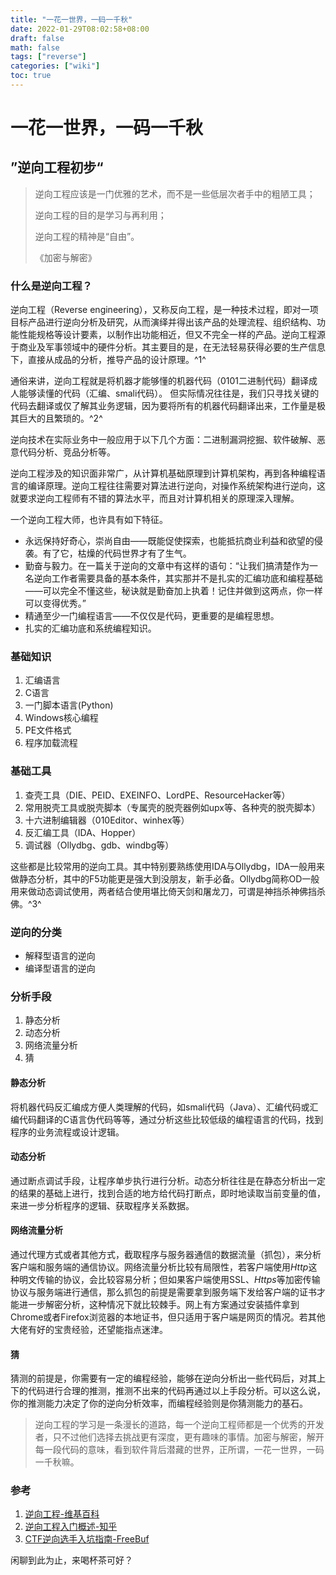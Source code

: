```yaml
---
title: "一花一世界，一码一千秋"
date: 2022-01-29T08:02:58+08:00
draft: false
math: false
tags: ["reverse"]
categories: ["wiki"]
toc: true
---
```


# 一花一世界，一码一千秋

## ”逆向工程初步“

> 逆向工程应该是一门优雅的艺术，而不是一些低层次者手中的粗陋工具；
>
> 逆向工程的目的是学习与再利用；
>
> 逆向工程的精神是“自由”。
>
> 《加密与解密》

### 什么是逆向工程？

逆向工程（Reverse engineering），又称反向工程，是一种技术过程，即对一项目标产品进行逆向分析及研究，从而演绎并得出该产品的处理流程、组织结构、功能性能规格等设计要素，以制作出功能相近，但又不完全一样的产品。逆向工程源于商业及军事领域中的硬件分析。其主要目的是，在无法轻易获得必要的生产信息下，直接从成品的分析，推导产品的设计原理。^1^

通俗来讲，逆向工程就是将机器才能够懂的机器代码（0101二进制代码）翻译成人能够读懂的代码（汇编、smali代码）。 但实际情况往往是，我们只寻找关键的代码去翻译或仅了解其业务逻辑，因为要将所有的机器代码翻译出来，工作量是极其巨大的且繁琐的。^2^

逆向技术在实际业务中一般应用于以下几个方面：二进制漏洞挖掘、软件破解、恶意代码分析、竞品分析等。

逆向工程涉及的知识面非常广，从计算机基础原理到计算机架构，再到各种编程语言的编译原理。逆向工程往往需要对算法进行逆向，对操作系统架构进行逆向，这就要求逆向工程师有不错的算法水平，而且对计算机相关的原理深入理解。

一个逆向工程大师，也许具有如下特征。

- 永远保持好奇心，崇尚自由——既能促使探索，也能抵抗商业利益和欲望的侵袭。有了它，枯燥的代码世界才有了生气。
- 勤奋与毅力。在一篇关于逆向的文章中有这样的语句：“让我们搞清楚作为一名逆向工作者需要具备的基本条件，其实那并不是扎实的汇编功底和编程基础——可以完全不懂这些，秘诀就是勤奋加上执着！记住并做到这两点，你一样可以变得优秀。”
- 精通至少一门编程语言——不仅仅是代码，更重要的是编程思想。
- 扎实的汇编功底和系统编程知识。

### 基础知识

1. 汇编语言
2. C语言
3. 一门脚本语言(Python)
4. Windows核心编程
5. PE文件格式
6. 程序加载流程

### 基础工具

1. 查壳工具（DIE、PEID、EXEINFO、LordPE、ResourceHacker等）
2. 常用脱壳工具或脱壳脚本（专属壳的脱壳器例如upx等、各种壳的脱壳脚本）
3. 十六进制编辑器（010Editor、winhex等）
4. 反汇编工具（IDA、Hopper）
5. 调试器（Ollydbg、gdb、windbg等）

这些都是比较常用的逆向工具。其中特别要熟练使用IDA与Ollydbg，IDA一般用来做静态分析，其中的F5功能更是强大到没朋友，新手必备。Ollydbg简称OD一般用来做动态调试使用，两者结合使用堪比倚天剑和屠龙刀，可谓是神挡杀神佛挡杀佛。^3^

### 逆向的分类

- 解释型语言的逆向
- 编译型语言的逆向

### 分析手段

1. 静态分析
2. 动态分析
3. 网络流量分析
4. 猜

#### 静态分析

将机器代码反汇编成方便人类理解的代码，如smali代码（Java）、汇编代码或汇编代码翻译的C语言伪代码等等，通过分析这些比较低级的编程语言的代码，找到程序的业务流程或设计逻辑。

#### 动态分析

通过断点调试手段，让程序单步执行进行分析。动态分析往往是在静态分析出一定的结果的基础上进行，找到合适的地方给代码打断点，即时地读取当前变量的值，来进一步分析程序的逻辑、获取程序关系数据。

#### 网络流量分析

通过代理方式或者其他方式，截取程序与服务器通信的数据流量（抓包），来分析客户端和服务端的通信协议。网络流量分析比较有局限性，若客户端使用*Http*这种明文传输的协议，会比较容易分析；但如果客户端使用SSL、*Https*等加密传输协议与服务端进行通信，那么抓包的前提是需要拿到服务端下发给客户端的证书才能进一步解密分析，这种情况下就比较棘手。网上有方案通过安装插件拿到Chrome或者Firefox浏览器的本地证书，但只适用于客户端是网页的情况。若其他大佬有好的宝贵经验，还望能指点迷津。

#### 猜

猜测的前提是，你需要有一定的编程经验，能够在逆向分析出一些代码后，对其上下的代码进行合理的推测，推测不出来的代码再通过以上手段分析。可以这么说，你的推测能力决定了你的逆向分析效率，而编程经验则是你猜测能力的基石。

> 逆向工程的学习是一条漫长的道路，每一个逆向工程师都是一个优秀的开发者，只不过他们选择去挑战更有深度，更有趣味的事情。加密与解密，解开每一段代码的意味，看到软件背后潜藏的世界，正所谓，一花一世界，一码一千秋嘛。

### 参考

1. [逆向工程-维基百科](https://wiwiki.kfd.me/wiki/逆向工程)
2. [逆向工程入门概述-知乎](https://zhuanlan.zhihu.com/p/148099666)
3. [CTF逆向选手入坑指南-FreeBuf](https://www.freebuf.com/column/225999.html)

闲聊到此为止，来喝杯茶可好？
